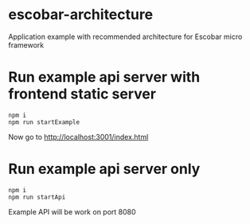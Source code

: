 # escobar-architecture
Application example with recommended architecture for Escobar micro framework

# Run example api server with frontend static server
```
npm i
npm run startExample
```

Now go to [http://localhost:3001/index.html](http://localhost:3001/index.html)

# Run example api server only
```
npm i
npm run startApi
```

Example API will be work on port 8080